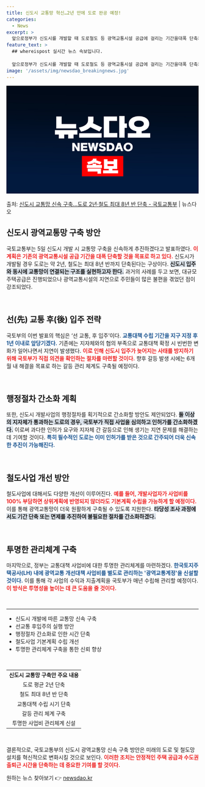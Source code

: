 ```yaml
---
title: 신도시 교통망 혁신…2년 만에 도로 완공 예정!
categories:
  - News
excerpt: >
  앞으로정부가 신도시를 개발할 때 도로철도 등 광역교통시설 공급에 걸리는 기간을대폭 단축키로 했다.2기 신도시…
feature_text: >
  ## whereispost 실시간 뉴스 속보입니다.

  앞으로정부가 신도시를 개발할 때 도로철도 등 광역교통시설 공급에 걸리는 기간을대폭 단축키로 했다.2기 신도시…
image: '/assets/img/newsdao_breakingnews.jpg'
---
```


![뉴스다오 속보](/assets/img/newsdao_breakingnews.jpg)

<p>출처: <a href="https://newsdao.kr/2732" rel="dofollow">신도시 교통망 신속 구축…도로 2년·철도 최대 8년 반 단축 - 국토교통부</a> | 뉴스다오</p>

<h2 data-ke-size="size26">신도시 광역교통망 구축 방안</h2>

<p data-ke-size="size16">국토교통부는 5일 신도시 개발 시 교통망 구축을 신속하게 추진하겠다고 발표하였다. <b><span style="color: #ee2323;">이 계획은 기존의 광역교통시설 공급 기간을 대폭 단축할 것을 목표로 하고 있다.</span></b> 신도시가 개발될 경우 도로는 약 2년, 철도는 최대 8년 반까지 단축된다는 구상이다. <b><span style="background-color: #21538527;">신도시 입주와 동시에 교통망이 연결되는 구조를 실현하고자 한다.</span></b> 과거의 사례를 두고 보면, 대규모 주택공급은 진행되었으나 광역교통시설의 지연으로 주민들이 많은 불편을 겪었던 점이 강조되었다.</p>

<p data-ke-size="size16">&nbsp;</p>

<h2 data-ke-size="size26">선(先) 교통 후(後) 입주 전략</h2>

<p data-ke-size="size16">국토부의 이번 발표의 핵심은 ‘선 교통, 후 입주’이다. <b><span style="color: #1a5490;">교통대책 수립 기간을 지구 지정 후 1년 이내로 앞당기겠다.</span></b> 기존에는 지자체와의 협의 부족으로 교통대책 확정 시 빈번한 변화가 일어나면서 지연이 발생했다. <b><span style="color: #ee2323;">이로 인해 신도시 입주가 늦어지는 사태를 방지하기 위해 국토부가 직접 의견을 확인하는 절차를 마련할 것이다.</span></b> 향후 갈등 발생 시에는 6개월 내 해결을 목표로 하는 갈등 관리 체계도 구축될 예정이다.</p>

<p data-ke-size="size16">&nbsp;</p>

<h2 data-ke-size="size26">행정절차 간소화 계획</h2>

<p data-ke-size="size16">또한, 신도시 개발사업의 행정절차를 획기적으로 간소화할 방안도 제안되었다. <b><span style="background-color: #21538527;">둘 이상의 지자체가 통과하는 도로의 경우, 국토부가 직접 사업을 심의하고 인허가를 간소화하겠다.</span></b> 이로써 과다한 인허가 요구와 지자체 간 갈등으로 인해 생기는 지연 문제를 해결하는 데 기여할 것이다. <b><span style="color: #1a5490;">특히 필수적인 도로는 이미 인허가를 받은 것으로 간주되어 더욱 신속한 추진이 가능해진다.</span></b></p>

<p data-ke-size="size16">&nbsp;</p>

<h2 data-ke-size="size26">철도사업 개선 방안</h2>

<p data-ke-size="size16">철도사업에 대해서도 다양한 개선이 이루어진다. <b><span style="color: #ee2323;">예를 들어, 개발사업자가 사업비를 100% 부담하면 상위계획에 반영되지 않더라도 기본계획 수립을 가능하게 할 예정이다.</span></b> 이를 통해 광역교통망이 더욱 원활하게 구축될 수 있도록 지원한다. <b><span style="background-color: #21538527;">타당성 조사 과정에서도 기간 단축 또는 면제를 추진하여 불필요한 절차를 간소화하겠다.</span></b></p>

<p data-ke-size="size16">&nbsp;</p>

<h2 data-ke-size="size26">투명한 관리체계 구축</h2>

<p data-ke-size="size16">마지막으로, 정부는 교통대책 사업비에 대한 투명한 관리체계를 마련하겠다. <b><span style="color: #1a5490;">한국토지주택공사(LH) 내에 광역교통 개선대책 사업비를 별도로 관리하는 '광역교통계정'을 신설할 것이다.</span></b> 이를 통해 각 사업의 수익과 지출계획을 국토부가 매년 수립해 관리할 예정이다. <b><span style="color: #ee2323;">이 방식은 투명성을 높이는 데 큰 도움을 줄 것이다.</span></b></p>

<p data-ke-size="size16">&nbsp;</p>

<hr>

<ul>
  <li>신도시 개발에 따른 교통망 신속 구축</li>
  <li>선교통 후입주의 실행 방안</li>
  <li>행정절차 간소화로 인한 시간 단축</li>
  <li>철도사업 기본계획 수립 개선</li>
  <li>투명한 관리체계 구축을 통한 신뢰 향상</li>
</ul>

<p data-ke-size="size16">&nbsp;</p>

<table style="width: 100%;">
  <tr>
    <td style="text-align: center; height: 17px;"><b>신도시 교통망 구축안 주요 내용</b></td>
  </tr>
  <tr>
    <td style="text-align: center; height: 17px;">도로 평균 2년 단축</td>
  </tr>
  <tr>
    <td style="text-align: center; height: 17px;">철도 최대 8년 반 단축</td>
  </tr>
  <tr>
    <td style="text-align: center; height: 17px;">교통대책 수립 시기 단축</td>
  </tr>
  <tr>
    <td style="text-align: center; height: 17px;">갈등 관리 체계 구축</td>
  </tr>
  <tr>
    <td style="text-align: center; height: 17px;">투명한 사업비 관리체계 신설</td>
  </tr>
</table>

<p data-ke-size="size16">&nbsp;</p>

<p data-ke-size="size16">결론적으로, 국토교통부의 신도시 광역교통망 신속 구축 방안은 미래의 도로 및 철도망 설치를 혁신적으로 변화시킬 것으로 보인다. <b><span style="color: #ee2323;">이러한 조치는 안정적인 주택 공급과 수도권 출퇴근 시간을 단축하는 데 중요한 기여를 할 것이다.</span></b></p> 

원하는 뉴스 찾아보기 👉 <a href="https://newsdao.kr" rel="dofollow">newsdao.kr</a>


